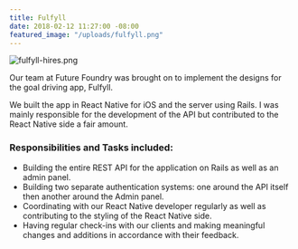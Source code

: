 ```yaml
---
title: Fulfyll
date: 2018-02-12 11:27:00 -08:00
featured_image: "/uploads/fulfyll.png"
---
```


![fulfyll-hires.png](/uploads/fulfyll-hires.png)

Our team at Future Foundry was brought on to implement the designs for the goal driving app, Fulfyll.

We built the app in React Native for iOS and the server using Rails. I was mainly responsible for the development of the API but contributed to the React Native side a fair amount.

### Responsibilities and Tasks included:
- Building the entire REST API for the application on Rails as well as an admin panel.
- Building two separate authentication systems: one around the API itself then another around the Admin panel.
- Coordinating with our React Native developer regularly as well as contributing to the styling of the React Native side.
- Having regular check-ins with our clients and making meaningful changes and additions in accordance with their feedback.